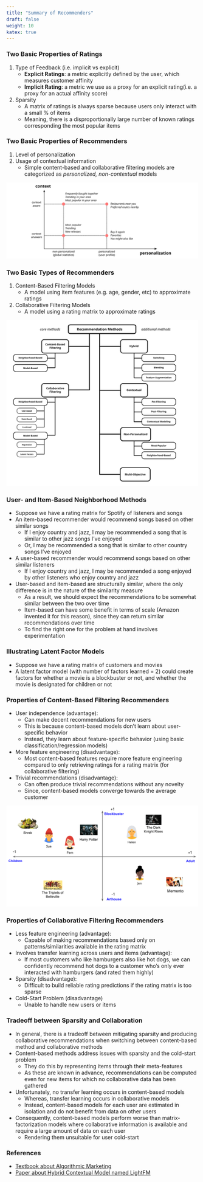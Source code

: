 ```yaml
---
title: "Summary of Recommenders"
draft: false
weight: 10
katex: true
---
```


### Two Basic Properties of Ratings
1. Type of Feedback (i.e. implicit vs explicit)
    - **Explicit Ratings**: a metric explicitly defined by the user, which measures customer affinity
    - **Implicit Rating**: a metric we use as a proxy for an explicit rating(i.e. a proxy for an actual affinity score)
2. Sparsity
    - A matrix of ratings is always sparse because users only interact with a small % of items
    - Meaning, there is a disproportionally large number of known ratings corresponding the most popular items
 
### Two Basic Properties of Recommenders
1. Level of personalization
2. Usage of contextual information
    - Simple content-based and collaborative filtering models are categorized as *personalized, non-contextual* models

![personalizationrecs](../../../img/persorecs.svg)
 
### Two Basic Types of Recommenders
1. Content-Based Filtering Models
    - A model using item features (e.g. age, gender, etc) to approximate ratings
2. Collaborative Filtering Models
    - A model using a rating matrix to approximate ratings

![recommendationmethods](../../../img/recmethods.svg)

### User- and Item-Based Neighborhood Methods
- Suppose we have a rating matrix for Spotify of listeners and songs
- An item-based recommender would recommend songs based on other similar songs
    - If I enjoy country and jazz, I may be recommended a song that is similar to other jazz songs I’ve enjoyed
    - Or, I may be recommended a song that is similar to other country songs I’ve enjoyed
- A user-based recommender would recommend songs based on other similar listeners
    - If I enjoy country and jazz, I may be recommended a song enjoyed by other listeners who enjoy country and jazz
- User-based and item-based are structurally similar, where the only difference is in the nature of the similarity measure
    - As a result, we should expect the recommendations to be somewhat similar between the two over time
    - Item-based can have some benefit in terms of scale (Amazon invented it for this reason), since they can return similar recommendations over time
    - To find the right one for the problem at hand involves experimentation
 
### Illustrating Latent Factor Models
- Suppose we have a rating matrix of customers and movies
- A latent factor model (with number of factors learned = 2) could create factors for whether a movie is a blockbuster or not, and whether the movie is designated for children or not  
 
### Properties of Content-Based Filtering Recommenders
- User independence (advantage):
    - Can make decent recommendations for new users
    - This is because content-based models don’t learn about user-specific behavior
    - Instead, they learn about feature-specific behavior (using basic classification/regression models)
- More feature engineering (disadvantage):
    - Most content-based features require more feature engineering compared to only retrieving ratings for a rating matrix (for collaborative filtering)
- Trivial recommendations (disadvantage):
    - Can often produce trivial recommendations without any novelty
    - Since, content-based models converge towards the average customer

![latentfactors](../../../img/latentfactors.svg)
 
### Properties of Collaborative Filtering Recommenders
- Less feature engineering (advantage):
    - Capable of making recommendations based only on patterns/similarities available in the rating matrix
- Involves transfer learning across users and items (advantage):
    - If most customers who like hamburgers also like hot dogs, we can confidently recommend hot dogs to a customer who’s only ever interacted with hamburgers (and rated them highly)
- Sparsity (disadvantage):
    - Difficult to build reliable rating predictions if the rating matrix is too sparse
- Cold-Start Problem (disadvantage)
    - Unable to handle new users or items

### Tradeoff between Sparsity and Collaboration
- In general, there is a tradeoff between mitigating sparsity and producing collaborative recommendations when switching between content-based method and collaborative methods
- Content-based methods address issues with sparsity and the cold-start problem
    - They do this by representing items through their meta-features
    - As these are known in advance, recommendations can be computed even for new items for which no collaborative data has been gathered
- Unfortunately, no transfer learning occurs in content-based models
    - Whereas, transfer learning occurs in collaborative models
    - Instead, content-based models for each user are estimated in isolation and do not benefit from data on other users
- Consequently, content-based models perform worse than matrix-factorization models where collaborative information is available and require a large amount of data on each user
    - Rendering them unsuitable for user cold-start

### References
- [Textbook about Algorithmic Marketing](https://algorithmicweb.files.wordpress.com/2018/07/algorithmic-marketing-ai-for-marketing-operations-r1-7g.pdf)
- [Paper about Hybrid Contextual Model named LightFM](https://arxiv.org/pdf/1507.08439.pdf)